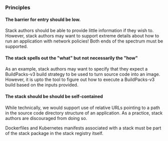 
### Principles

#### The barrier for entry should be low.  

Stack authors should be able to provide little information if they wish to. However, stack authors may want to 
support extreme details about how to run an application with network policies! Both ends of the spectrum must be supported.

#### The stack spells out the "what" but not necessarily the "how"

As an example, stack authors may want to specify that they expect a BuildPacks-v3 build strategy to be used to turn source code
into an image. However, it is upto the tool to figure out how to execute a BuildPacks-v3 build based on the inputs provided. 

#### The stack should be should be self-contained

While technically, we would support use of relative URLs pointing to a path in the source code directory structure of an application. As a practice, stack authors are discouraged from doing so. 

Dockerfiles and Kubernetes manifests associated with a stack must be part of the stack package in the stack registry itself.